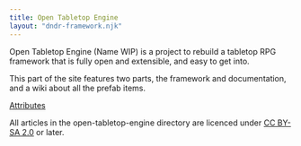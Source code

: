 ```yaml
---
title: Open Tabletop Engine
layout: "dndr-framework.njk"
---
```


Open Tabletop Engine (Name WIP) is a project to rebuild a tabletop RPG framework that is fully open and extensible, and easy to get into.

This part of the site features two parts, the framework and documentation, and a wiki about all the prefab items. 

[Attributes](attributes)

All articles in the open-tabletop-engine directory are licenced under [CC BY-SA 2.0](https://creativecommons.org/licenses/by-sa/2.0/) or later.